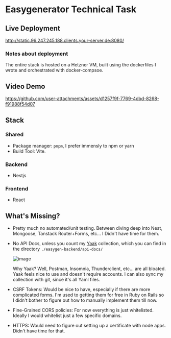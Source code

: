 # Easygenerator Technical Task

## Live Deployment

http://static.96.247.245.188.clients.your-server.de:8080/

### Notes about deployment

The entire stack is hosted on a Hetzner VM, built using the dockerfiles I wrote and orchestrated
with docker-compsoe.

## Video Demo

https://github.com/user-attachments/assets/d1257f9f-7769-4dbd-8268-f91988f54d07

## Stack

### Shared

- Package manager: `pnpm`, I prefer immensly to npm or yarn
- Build Tool: Vite.

### Backend

- Nestjs

### Frontend

- React

## What's Missing? 
- Pretty much no automated/unit testing. Between diving deep into Nest, Mongoose, Tanstack Router+Forms, etc... I Didn't have time for them.
- No API Docs, unless you count my [Yaak](https://yaak.app/) collection, which you can find in the directory `./easygen-backend/api-docs/`

  ![image](https://github.com/user-attachments/assets/98ebd722-a60e-493e-8e8e-754f54ee0bf2)

  Why Yaak? Well, Postman, Insomnia, Thunderclient, etc... are all bloated. Yaak feels nice to use and doesn't require accounts.
  I can also sync my collection with git, since it's all Yaml files.

- CSRF Tokens: Would be nice to have, especially if there are more complicated forms. I'm used to getting them for free in Ruby on Rails
  so I didn't bother to figure out how to manually implement them till now.

- Fine-Grained CORS policies: For now everything is just whitelisted. Ideally I would whitelist just a few specific domains.

- HTTPS: Would need to figure out setting up a certificate with node apps. Didn't have time for that.

